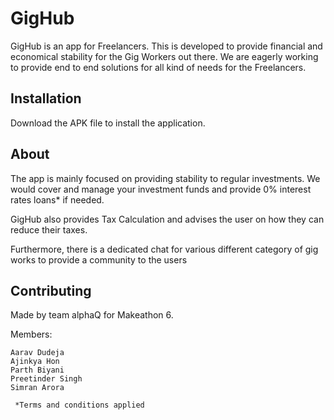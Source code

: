 # GigHub

GigHub is an app for Freelancers. This is developed to provide financial and economical stability for the Gig Workers out there. We are eagerly working to provide end to end solutions for all kind of needs for the Freelancers.

## Installation

Download the APK file to install the application.


## About
The app is mainly focused on providing stability to regular investments. We would cover and manage your investment funds and provide 0% interest rates loans* if needed. 

GigHub also provides Tax Calculation and advises the user on how they can reduce their taxes.

Furthermore, there is a dedicated chat for various different category of gig works to provide a community to the users


## Contributing
Made by team alphaQ for Makeathon 6.

Members: 

```
Aarav Dudeja
Ajinkya Hon
Parth Biyani
Preetinder Singh
Simran Arora
```

` *Terms and conditions applied`
